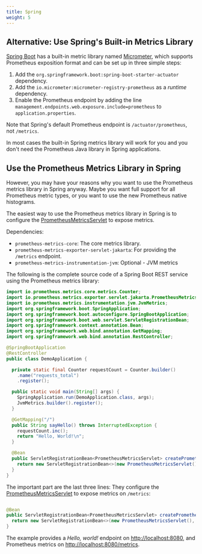 ```yaml
---
title: Spring
weight: 5
---
```


## Alternative: Use Spring's Built-in Metrics Library

[Spring Boot](https://spring.io/projects/spring-boot) has a built-in metric library named
[Micrometer](https://micrometer.io/), which supports Prometheus
exposition format and can be set up in three simple steps:

1. Add the `org.springframework.boot:spring-boot-starter-actuator` dependency.
2. Add the `io.micrometer:micrometer-registry-prometheus` as a _runtime_ dependency.
3. Enable the Prometheus endpoint by adding the line
   `management.endpoints.web.exposure.include=prometheus` to `application.properties`.

Note that Spring's default Prometheus endpoint is `/actuator/prometheus`, not `/metrics`.

In most cases the built-in Spring metrics library will work for you and you don't need the
Prometheus Java library in Spring applications.

## Use the Prometheus Metrics Library in Spring

However, you may have your reasons why you want to use the Prometheus metrics library in
Spring anyway. Maybe you want full support for all Prometheus metric types,
or you want to use the new Prometheus native histograms.

The easiest way to use the Prometheus metrics library in Spring is to configure the
[PrometheusMetricsServlet](/client_java/api/io/prometheus/metrics/exporter/servlet/jakarta/PrometheusMetricsServlet.html)
to expose metrics.

Dependencies:

- `prometheus-metrics-core`: The core metrics library.
- `prometheus-metrics-exporter-servlet-jakarta`: For providing the `/metrics` endpoint.
- `prometheus-metrics-instrumentation-jvm`: Optional - JVM metrics

The following is the complete source code of a Spring Boot REST service using
the Prometheus metrics library:

```java
import io.prometheus.metrics.core.metrics.Counter;
import io.prometheus.metrics.exporter.servlet.jakarta.PrometheusMetricsServlet;
import io.prometheus.metrics.instrumentation.jvm.JvmMetrics;
import org.springframework.boot.SpringApplication;
import org.springframework.boot.autoconfigure.SpringBootApplication;
import org.springframework.boot.web.servlet.ServletRegistrationBean;
import org.springframework.context.annotation.Bean;
import org.springframework.web.bind.annotation.GetMapping;
import org.springframework.web.bind.annotation.RestController;

@SpringBootApplication
@RestController
public class DemoApplication {

  private static final Counter requestCount = Counter.builder()
    .name("requests_total")
    .register();

  public static void main(String[] args) {
    SpringApplication.run(DemoApplication.class, args);
    JvmMetrics.builder().register();
  }

  @GetMapping("/")
  public String sayHello() throws InterruptedException {
    requestCount.inc();
    return "Hello, World!\n";
  }

  @Bean
  public ServletRegistrationBean<PrometheusMetricsServlet> createPrometheusMetricsEndpoint() {
    return new ServletRegistrationBean<>(new PrometheusMetricsServlet(), "/metrics/*");
  }
}
```

The important part are the last three lines: They configure the
[PrometheusMetricsServlet](/client_java/api/io/prometheus/metrics/exporter/servlet/jakarta/PrometheusMetricsServlet.html)
to expose metrics on `/metrics`:

```java

@Bean
public ServletRegistrationBean<PrometheusMetricsServlet> createPrometheusMetricsEndpoint() {
  return new ServletRegistrationBean<>(new PrometheusMetricsServlet(), "/metrics/*");
}
```

The example provides a _Hello, world!_ endpoint on
[http://localhost:8080](http://localhost:8080), and Prometheus metrics on
[http://localhost:8080/metrics](http://localhost:8080/metrics).
